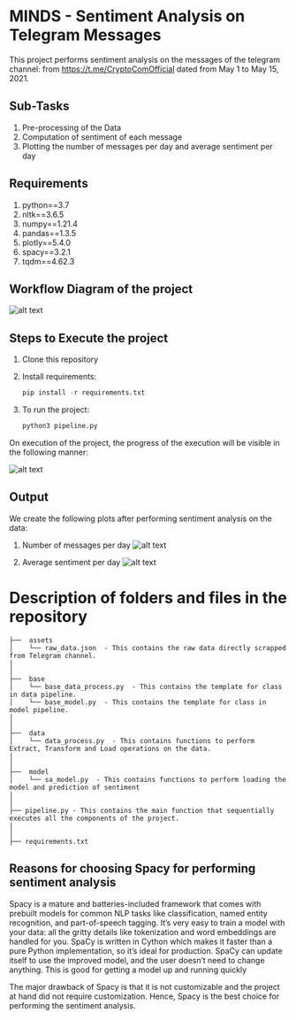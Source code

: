 # MINDS - Sentiment Analysis on Telegram Messages
This project performs sentiment analysis on the messages of the telegram channel: from https://t.me/CryptoComOfficial dated from May 1 to May 15, 2021. 

## Sub-Tasks
1. Pre-processing of the Data
2. Computation of sentiment of each message
3. Plotting the number of messages per day and average sentiment per day

## Requirements
1. python==3.7
2. nltk==3.6.5
3. numpy==1.21.4
4. pandas==1.3.5
5. plotly==5.4.0
6. spacy==3.2.1
7. tqdm==4.62.3

## Workflow Diagram of the project
![alt text](http://url/to/img.png)

## Steps to Execute the project
1. Clone this repository
2. Install requirements:

    ```python
    pip install -r requirements.txt
    ```
3. To run the project:

   ```python
   python3 pipeline.py
   ```

On execution of the project, the progress of the execution will be visible in the following manner:

![alt text](http://url/to/img.png)

## Output

We create the following plots after performing sentiment analysis on the data:

1. Number of messages per day
![alt text](http://url/to/img.png)

2. Average sentiment per day
![alt text](http://url/to/img.png)


# Description of folders and files in the repository
```
├──  assets
│    └── raw_data.json  - This contains the raw data directly scrapped from Telegram channel.
│
│
├──  base  
│    └── base_data_process.py  - This contains the template for class in data pipeline.
│    └── base_model.py  - This contains the template for class in model pipeline.
│ 
│
├──  data  
│    └── data_process.py  - This contains functions to perform Extract, Transform and Load operations on the data. 
│
│
├──  model
│    └── sa_model.py  - This contains functions to perform loading the model and prediction of sentiment 
│
│
├── pipeline.py - This contains the main function that sequentially executes all the components of the project.
│
│
├── requirements.txt 
```

## Reasons for choosing Spacy for performing sentiment analysis 
Spacy is a mature and batteries-included framework that comes with prebuilt models for common NLP tasks like classification, named entity recognition, and part-of-speech tagging. It’s very easy to train a model with your data: all the gritty details like tokenization and word embeddings are handled for you. SpaCy is written in Cython which makes it faster than a pure Python implementation, so it’s ideal for production. SpaCy can update itself to use the improved model, and the user doesn’t need to change anything. This is good for getting a model up and running quickly

The major drawback of Spacy is that it is not customizable and the project at hand did not require customization. Hence, Spacy is the best choice for performing the sentiment analysis.
